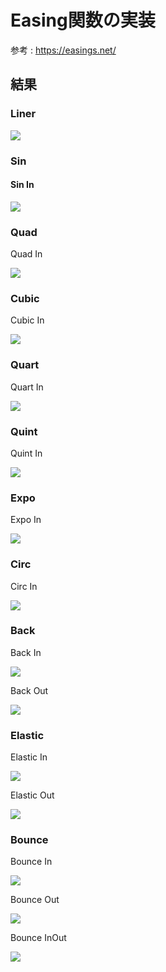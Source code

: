 # Easing関数の実装

参考 : https://easings.net/

## 結果

### Liner

![](document/images/liner.png)

### Sin

#### Sin In
![](document/images/sin-in.png)

### Quad

Quad In

![](document/images/quad-in.png)


### Cubic

Cubic In

![](document/images/cubec-in.png)

### Quart

Quart In

![](document/images/quart-in.png)

### Quint

Quint In

![](document/images/quint-in.png)

### Expo

Expo In

![](document/images/expo-in.png)

### Circ

Circ In

![](document/images/circ-in.png)

### Back

Back In

![](document/images/back-in.png)

Back Out

![](document/images/back-out.png)

### Elastic

Elastic In

![](document/images/elastic-in.png)

Elastic Out

![](document/images/elastic-out.png)

### Bounce

Bounce In

![](document/images/bounce-in.png)

Bounce Out

![](document/images/bounce-out.png)

Bounce InOut

![](document/images/bounce-inout.png)
